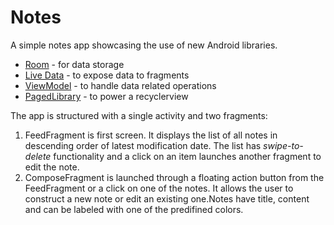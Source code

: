 # Notes
A simple notes app showcasing the use of new Android libraries.

* [Room](https://developer.android.com/topic/libraries/architecture/room.html) - for data storage
* [Live Data](https://developer.android.com/topic/libraries/architecture/livedata.html) - to expose data to fragments
* [ViewModel](https://developer.android.com/topic/libraries/architecture/viewmodel.html) - to handle data related operations
* [PagedLibrary](https://developer.android.com/topic/libraries/architecture/paging.html) - to power a recyclerview

The app is structured with a single activity and two fragments:
1. FeedFragment is first screen. It displays the list of all notes in descending order of latest modification date.
The list has *swipe-to-delete* functionality and a click on an item launches another fragment to edit the note.
2. ComposeFragment is launched through a floating action button from the FeedFragment or a click on one of the notes. It allows the user to construct a new note or edit an existing one.Notes have title, content and can be labeled with one of the predifined colors.

